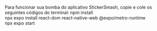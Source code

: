 Para funcionar sua bomba do aplicativo StickerSmash, copie e cole os seguintes códigos do terminal:
npm install  
npx expo install react-dom react-native-web @expo/metro-runtime  
npx expo start  

